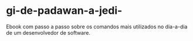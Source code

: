 # gi-de-padawan-a-jedi-
Ebook com passo a passo sobre os comandos mais utilizados no dia-a-dia de um desenvolvedor de software.
